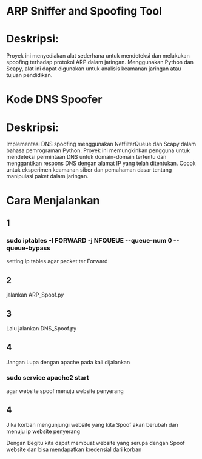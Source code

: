 # ARP Sniffer and Spoofing Tool
# Deskripsi:
Proyek ini menyediakan alat sederhana untuk mendeteksi dan melakukan spoofing terhadap protokol ARP dalam jaringan. Menggunakan Python dan Scapy, alat ini dapat digunakan untuk analisis keamanan jaringan atau tujuan pendidikan.

# Kode DNS Spoofer
# Deskripsi:
Implementasi DNS spoofing menggunakan NetfilterQueue dan Scapy dalam bahasa pemrograman Python. Proyek ini memungkinkan pengguna untuk mendeteksi permintaan DNS untuk domain-domain tertentu dan menggantikan respons DNS dengan alamat IP yang telah ditentukan. Cocok untuk eksperimen keamanan siber dan pemahaman dasar tentang manipulasi paket dalam jaringan.

# Cara Menjalankan
## 1
### sudo iptables -I FORWARD -j NFQUEUE --queue-num 0 --queue-bypass
setting ip tables agar packet ter Forward

## 2
jalankan ARP_Spoof.py

## 3
Lalu jalankan DNS_Spoof.py 

## 4 
Jangan Lupa dengan apache pada kali dijalankan
### sudo service apache2 start 
agar website spoof menuju website penyerang

## 4
Jika korban mengunjungi website yang kita Spoof akan berubah dan menuju ip website penyerang

Dengan Begitu kita dapat membuat website yang serupa dengan Spoof website dan bisa mendapatkan kredensial dari korban

